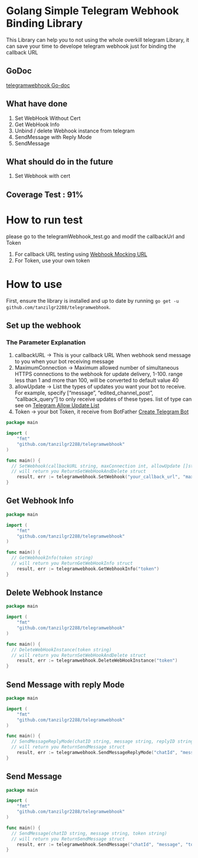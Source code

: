 # Golang Simple Telegram Webhook Binding Library

This Library can help you to not using the whole overkill telegram Library,
it can save your time to develope telegram webhook just for binding the callback URL

## GoDoc
[telegramwebhook Go-doc](https://godoc.org/github.com/tanzilgr2288/telegramwebhook)

## What have done
1. Set WebHook Without Cert
2. Get WebHook Info
3. Unbind / delete Webhook instance from telegram
4. SendMessage with Reply Mode
5. SendMessage

## What should do in the future
1. Set Webhook with cert

## Coverage Test : 91%

# How to run test
please go to the telegramWebhook_test.go and modif the callbackUrl and Token
1. For callback URL testing using [Webhook Mocking URL](https://webhook.site)
2. For Token, use your own token

# How to use
First, ensure the library is installed and up to date by running
`go get -u github.com/tanzilgr2288/telegramwebhook`.

## Set up the webhook 

### The Parameter Explanation
1. callbackURL -> This is your callback URL When webhook send message to you when your bot receiving message
2. MaximumConnection -> Maximum allowed number of simultaneous HTTPS connections to the webhook for update delivery, 1-100. range less than 1 and more than 100, will be converted to default value 40
3. allowUpdate -> List the types of updates you want your bot to receive. For example, specify [“message”, “edited_channel_post”, “callback_query”] to only receive updates of these types. list of type can see on [Telegram Allow Update List](https://core.telegram.org/bots/api#update)
4. Token -> your bot Token, it receive from BotFather [Create Telegram Bot](https://core.telegram.org/bots#botfather)
```go
package main

import (
	"fmt"
	"github.com/tanzilgr2288/telegramwebhook"
)

func main() {
  // SetWebhook(callbackURL string, maxConnection int, allowUpdate []string, token string)
  // will return you ReturnSetWebHookAndDelete struct
	result, err := telegramwebhook.SetWebhook("your_callback_url", "maximum_connection", "your_allow_update_list", "token")
}

```
## Get Webhook Info
```go
package main

import (
	"fmt"
	"github.com/tanzilgr2288/telegramwebhook"
)

func main() {
  // GetWebhookInfo(token string)
  // will return you ReturnGetWebHookInfo struct
	result, err := telegramwebhook.GetWebhookInfo("token")
}

```

## Delete Webhook Instance
```go
package main

import (
	"fmt"
	"github.com/tanzilgr2288/telegramwebhook"
)

func main() {
  // DeleteWebHookInstance(token string)
  // will return you ReturnSetWebHookAndDelete struct
	result, err := telegramwebhook.DeleteWebHookInstance("token")
}

```

## Send Message with reply Mode
```go
package main

import (
	"fmt"
	"github.com/tanzilgr2288/telegramwebhook"
)

func main() {
  // SendMessageReplyMode(chatID string, message string, replyID string, token string)
  // will return you ReturnSendMessage struct
	result, err := telegramwebhook.SendMessageReplyMode("chatId", "message", "replyID", "token")
}

```

## Send Message
```go
package main

import (
	"fmt"
	"github.com/tanzilgr2288/telegramwebhook"
)

func main() {
  // SendMessage(chatID string, message string, token string)
  // will return you ReturnSendMessage struct
	result, err := telegramwebhook.SendMessage("chatId", "message", "token")
}

```
